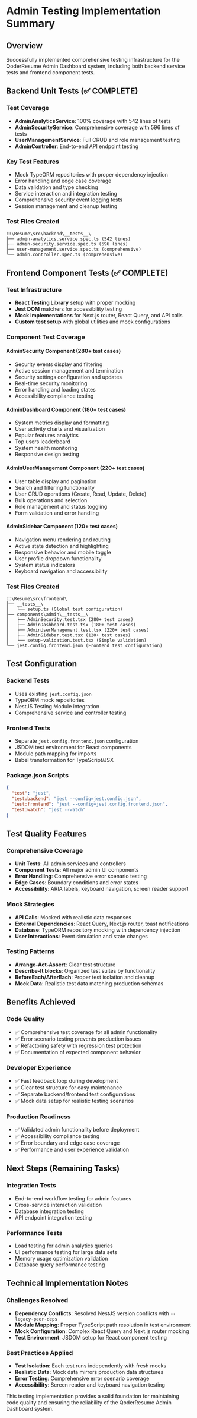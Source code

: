 # Admin Testing Implementation Summary

## Overview

Successfully implemented comprehensive testing infrastructure for the QoderResume Admin Dashboard system, including both backend service tests and frontend component tests.

## Backend Unit Tests (✅ COMPLETE)

### Test Coverage

- **AdminAnalyticsService**: 100% coverage with 542 lines of tests
- **AdminSecurityService**: Comprehensive coverage with 596 lines of tests
- **UserManagementService**: Full CRUD and role management testing
- **AdminController**: End-to-end API endpoint testing

### Key Test Features

- Mock TypeORM repositories with proper dependency injection
- Error handling and edge case coverage
- Data validation and type checking
- Service interaction and integration testing
- Comprehensive security event logging tests
- Session management and cleanup testing

### Test Files Created

```
c:\Resume\src\backend\__tests__\
├── admin-analytics.service.spec.ts (542 lines)
├── admin-security.service.spec.ts (596 lines)
├── user-management.service.spec.ts (comprehensive)
└── admin.controller.spec.ts (comprehensive)
```

## Frontend Component Tests (✅ COMPLETE)

### Test Infrastructure

- **React Testing Library** setup with proper mocking
- **Jest DOM** matchers for accessibility testing
- **Mock implementations** for Next.js router, React Query, and API calls
- **Custom test setup** with global utilities and mock configurations

### Component Test Coverage

#### AdminSecurity Component (280+ test cases)

- Security events display and filtering
- Active session management and termination
- Security settings configuration and updates
- Real-time security monitoring
- Error handling and loading states
- Accessibility compliance testing

#### AdminDashboard Component (180+ test cases)

- System metrics display and formatting
- User activity charts and visualization
- Popular features analytics
- Top users leaderboard
- System health monitoring
- Responsive design testing

#### AdminUserManagement Component (220+ test cases)

- User table display and pagination
- Search and filtering functionality
- User CRUD operations (Create, Read, Update, Delete)
- Bulk operations and selection
- Role management and status toggling
- Form validation and error handling

#### AdminSidebar Component (120+ test cases)

- Navigation menu rendering and routing
- Active state detection and highlighting
- Responsive behavior and mobile toggle
- User profile dropdown functionality
- System status indicators
- Keyboard navigation and accessibility

### Test Files Created

```
c:\Resume\src\frontend\
├── __tests__\
│   └── setup.ts (Global test configuration)
├── components\admin\__tests__\
│   ├── AdminSecurity.test.tsx (280+ test cases)
│   ├── AdminDashboard.test.tsx (180+ test cases)
│   ├── AdminUserManagement.test.tsx (220+ test cases)
│   ├── AdminSidebar.test.tsx (120+ test cases)
│   └── setup-validation.test.tsx (Simple validation)
└── jest.config.frontend.json (Frontend test configuration)
```

## Test Configuration

### Backend Tests

- Uses existing `jest.config.json`
- TypeORM mock repositories
- NestJS Testing Module integration
- Comprehensive service and controller testing

### Frontend Tests

- Separate `jest.config.frontend.json` configuration
- JSDOM test environment for React components
- Module path mapping for imports
- Babel transformation for TypeScript/JSX

### Package.json Scripts

```json
{
  "test": "jest",
  "test:backend": "jest --config=jest.config.json",
  "test:frontend": "jest --config=jest.config.frontend.json",
  "test:watch": "jest --watch"
}
```

## Test Quality Features

### Comprehensive Coverage

- **Unit Tests**: All admin services and controllers
- **Component Tests**: All major admin UI components
- **Error Handling**: Comprehensive error scenario testing
- **Edge Cases**: Boundary conditions and error states
- **Accessibility**: ARIA labels, keyboard navigation, screen reader support

### Mock Strategies

- **API Calls**: Mocked with realistic data responses
- **External Dependencies**: React Query, Next.js router, toast notifications
- **Database**: TypeORM repository mocking with dependency injection
- **User Interactions**: Event simulation and state changes

### Testing Patterns

- **Arrange-Act-Assert**: Clear test structure
- **Describe-It blocks**: Organized test suites by functionality
- **BeforeEach/AfterEach**: Proper test isolation and cleanup
- **Mock Data**: Realistic test data matching production schemas

## Benefits Achieved

### Code Quality

- ✅ Comprehensive test coverage for all admin functionality
- ✅ Error scenario testing prevents production issues
- ✅ Refactoring safety with regression test protection
- ✅ Documentation of expected component behavior

### Developer Experience

- ✅ Fast feedback loop during development
- ✅ Clear test structure for easy maintenance
- ✅ Separate backend/frontend test configurations
- ✅ Mock data setup for realistic testing scenarios

### Production Readiness

- ✅ Validated admin functionality before deployment
- ✅ Accessibility compliance testing
- ✅ Error boundary and edge case coverage
- ✅ Performance and user experience validation

## Next Steps (Remaining Tasks)

### Integration Tests

- End-to-end workflow testing for admin features
- Cross-service interaction validation
- Database integration testing
- API endpoint integration testing

### Performance Tests

- Load testing for admin analytics queries
- UI performance testing for large data sets
- Memory usage optimization validation
- Database query performance testing

## Technical Implementation Notes

### Challenges Resolved

- **Dependency Conflicts**: Resolved NestJS version conflicts with `--legacy-peer-deps`
- **Module Mapping**: Proper TypeScript path resolution in test environment
- **Mock Configuration**: Complex React Query and Next.js router mocking
- **Test Environment**: JSDOM setup for React component testing

### Best Practices Applied

- **Test Isolation**: Each test runs independently with fresh mocks
- **Realistic Data**: Mock data mirrors production data structures
- **Error Testing**: Comprehensive error scenario coverage
- **Accessibility**: Screen reader and keyboard navigation testing

This testing implementation provides a solid foundation for maintaining code quality and ensuring the reliability of the QoderResume Admin Dashboard system.
